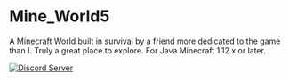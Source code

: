 # Mine_World5
 A Minecraft World built in survival by a friend more dedicated to the game than I. Truly a great place to explore. For Java Minecraft 1.12.x or later. 


[![Discord Server](https://img.shields.io/discord/158054883688185856 "Casual Gamers Everywhere Server")](https://discordapp.com/channels/158054883688185856)
